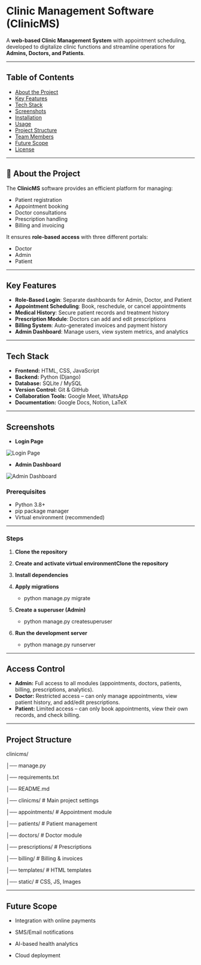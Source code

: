 #  Clinic Management Software (ClinicMS)

A **web-based Clinic Management System** with appointment scheduling, developed to digitalize clinic functions and streamline operations for **Admins, Doctors, and Patients**.

---

##  Table of Contents
- [About the Project](#-about-the-project)
- [Key Features](#-key-features)
- [Tech Stack](#-tech-stack)
- [Screenshots](#-screenshots)
- [Installation](#-installation)
- [Usage](#-usage)
- [Project Structure](#-project-structure)
- [Team Members](#-team-members)
- [Future Scope](#-future-scope)
- [License](#-license)

---

## 📖 About the Project
The **ClinicMS** software provides an efficient platform for managing:
- Patient registration
- Appointment booking
- Doctor consultations
- Prescription handling
- Billing and invoicing  

It ensures **role-based access** with three different portals:
-  Doctor  
-  Admin  
-  Patient  

---

##  Key Features
-  **Role-Based Login**: Separate dashboards for Admin, Doctor, and Patient  
-  **Appointment Scheduling**: Book, reschedule, or cancel appointments  
-  **Medical History**: Secure patient records and treatment history  
-  **Prescription Module**: Doctors can add and edit prescriptions  
-  **Billing System**: Auto-generated invoices and payment history  
-  **Admin Dashboard**: Manage users, view system metrics, and analytics  

---

##  Tech Stack
- **Frontend:** HTML, CSS, JavaScript  
- **Backend:** Python (Django)  
- **Database:** SQLite / MySQL  
- **Version Control:** Git & GitHub  
- **Collaboration Tools:** Google Meet, WhatsApp  
- **Documentation:** Google Docs, Notion, LaTeX  

---

##  Screenshots
  
- **Login Page**

![Login Page]()  

- **Admin Dashboard**

![Admin Dashboard]()  


### Prerequisites

- Python 3.8+
- pip package manager
- Virtual environment (recommended)  

---
### Steps

1. **Clone the repository**
 
2. **Create and activate virtual environmentClone the repository**
 
3. **Install dependencies**

 4. **Apply migrations**

    
     - python manage.py migrate

 5. **Create a superuser (Admin)**
    
    - python manage.py createsuperuser
    
6. **Run the development server**
   
    -  python manage.py runserver

---
##  Access Control
- **Admin:** Full access to all modules (appointments, doctors, patients, billing, prescriptions, analytics).  
- **Doctor:** Restricted access – can only manage appointments, view patient history, and add/edit prescriptions.  
- **Patient:** Limited access – can only book appointments, view their own records, and check billing.  

---
## Project Structure
clinicms/

│── manage.py

│── requirements.txt

│── README.md

│── clinicms/         # Main project settings

│── appointments/     # Appointment module

│── patients/         # Patient management

│── doctors/          # Doctor module

│── prescriptions/    # Prescriptions

│── billing/          # Billing & invoices

│── templates/        # HTML templates

│── static/           # CSS, JS, Images

---
## **Future Scope**

- Integration with online payments

- SMS/Email notifications

- AI-based health analytics

- Cloud deployment

